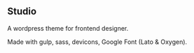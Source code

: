 ## Studio

A wordpress theme for frontend designer.

Made with gulp, sass, devicons, Google Font (Lato & Oxygen).
